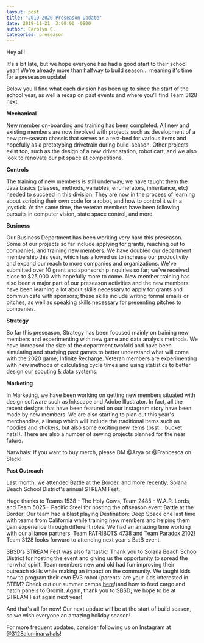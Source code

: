 ```yaml
---
layout: post
title: "2019-2020 Preseason Update"
date: 2019-11-21  3:00:00 -0800
author: Carolyn C.
categories: preseason
---
```


Hey all!

It's a bit late, but we hope everyone has had a good start to their school year! We're already more than halfway to build season... meaning it's time for a preseason update! 

Below you'll find what each division has been up to since the start of the school year, as well a recap on past events and where you'll find Team 3128 next.


  **Mechanical**

  New member on-boarding and training has been completed. All new and existing members are now involved with projects such as development of a new pre-season chassis that serves as a test-bed for various items and hopefully as a prototyping drivetrain during build-season. Other projects exist too, such as the design of a new driver station, robot cart, and we also look to renovate our pit space at competitions.


  **Controls**

  The training of new members is still underway; we have taught them the Java basics (classes, methods, variables, enumerators, inheritance, etc) needed to succeed in this division. They are now in the process of learning about scripting their own code for a robot, and how to control it with a joystick. At the same time, the veteran members have been following pursuits in computer vision, state space control, and more.


  **Business**

  Our Business Department has been working very hard this preseason. Some of our projects so far include applying for grants, reaching out to companies, and training new members. We have doubled our department membership this year, which has allowed us to increase our productivity and expand our reach to more companies and organizations. We've submitted over 10 grant and sponsorship inquiries so far; we've received close to $25,000 with hopefully more to come. New member training has also been a major part of our preseason activities and the new members have been learning a lot about skills necessary to apply for grants and communicate with sponsors; these skills include writing formal emails or pitches, as well as speaking skills necessary for presenting pitches to companies.


  **Strategy**

  So far this preseason, Strategy has been focused mainly on training new members and experimenting with new game and data analysis methods. We have increased the size of the department twofold and have been simulating and studying past games to better understand what will come with the 2020 game, Infinite Recharge. Veteran members are experimenting with new methods of calculating cycle times and using statistics to better design our scouting & data systems.


  **Marketing**

  In Marketing, we have been working on getting new members situated with design software such as Inkscape and Adobe Illustrator. In fact, all the recent designs that have been featured on our Instagram story have been made by new members. We are also starting to plan out this year's merchandise, a lineup which will include the traditional items such as hoodies and stickers, but also some exciting new items (psst... bucket hats!). There are also a number of sewing projects planned for the near future.

Narwhals: If you want to buy merch, please DM @Arya or @Francesca on Slack!

**Past Outreach**

Last month, we attended Battle at the Border, and more recently, Solana Beach School District's annual STREAM Fest.

Huge thanks to Teams 1538 - The Holy Cows, Team 2485 - W.A.R. Lords, and Team 5025 - Pacific Steel for hosting the offseason event Battle at the Border! Our team had a blast playing Destination: Deep Space one last time with teams from California while training new members and helping them gain experience through different roles. We had an amazing time working with our alliance partners, Team PATRIBOTS 4738 and Team Paradox 2102! Team 3128 looks forward to attending next year's BatB event.

SBSD's STREAM Fest was also fantastic! Thank you to Solana Beach School District for hosting the event and giving us the opportunity to spread the narwhal spirit! Team members new and old had fun improving their outreach skills while making an impact on the community. We taught kids how to program their own EV3 robot (parents: are your kids interested in STEM? Check out our summer camps [here](team3128.org/camp)!)and how to feed cargo and hatch panels to Gromit. Again, thank you to SBSD; we hope to be at STREAM Fest again next year!

And that's all for now! Our next update will be at the start of build season, so we wish everyone an amazing holiday season! 

For  more frequent updates, consider following us on Instagram at [@3128aluminarwhals](https://www.instagram.com/3128aluminarwhals/)!
